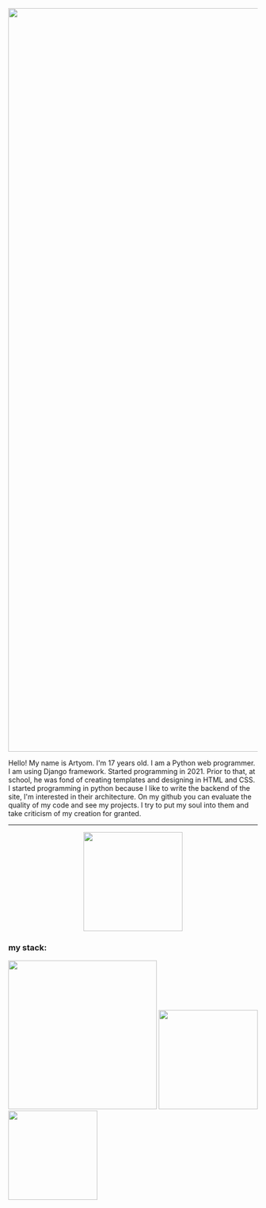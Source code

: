 

<!--
**lizarttt/lizarttt** is a ✨ _special_ ✨ repository because its `README.md` (this file) appears on your GitHub profile.

Here are some ideas to get you started:

- 🔭 I’m currently working on ...
- 🌱 I’m currently learning ...
- 👯 I’m looking to collaborate on ...
- 🤔 I’m looking for help with ...
- 💬 Ask me about ...
- 📫 How to reach me: ...
- 😄 Pronouns: ...
- ⚡ Fun fact: ...
-->

<div id="header">
  <img src="https://sun9-80.userapi.com/impg/RFFaph0ZyHyiYyH-B5z8AVG-Pgj5Cvavz9JF4A/U4q0q9ZeA5Y.jpg?size=1920x400&quality=95&sign=479693a33247454d34c55ea48b458ee6&type=album" width="1500">
        <p>Hello! My name is Artyom. I'm 17 years old. I am a Python web programmer. I am using Django framework. Started programming in 2021. Prior to that, at school, he was fond of creating templates and designing in HTML and CSS. I started programming in python because I like to write the backend of the site, I'm interested in their architecture. On my github you can evaluate the quality of my code and see my projects. I try to put my soul into them and take criticism of my creation for granted.</p>
  <hr>
 <div id="header" align="center">
           <img src="https://media4.giphy.com/media/2vnId4IaAjIGZd2EWC/giphy.gif?cid=ecf05e472uuw04fb9nqr429evy2mvoqprq6c5i2ed59cynn7&rid=giphy.gif&ct=g" width="200"> 
  </div>    
   <h3> my stack: </h3>
      <img src="https://skr.sh/i/260622/by8dTgaT.jpg?download=1&name=%D0%A1%D0%BA%D1%80%D0%B8%D0%BD%D1%88%D0%BE%D1%82%2027-06-2022%2000:08:30.jpg" width="300">
      <img src="https://postgrespro.ru/media/2016/04/04/postgresql-logo11.png" width="200">
      <img src="https://skr.sh/i/260622/s3vb0KIx.jpg?download=1&name=%D0%A1%D0%BA%D1%80%D0%B8%D0%BD%D1%88%D0%BE%D1%82%2027-06-2022%2000:13:28.jpg" width="180">
</center>
</div>
